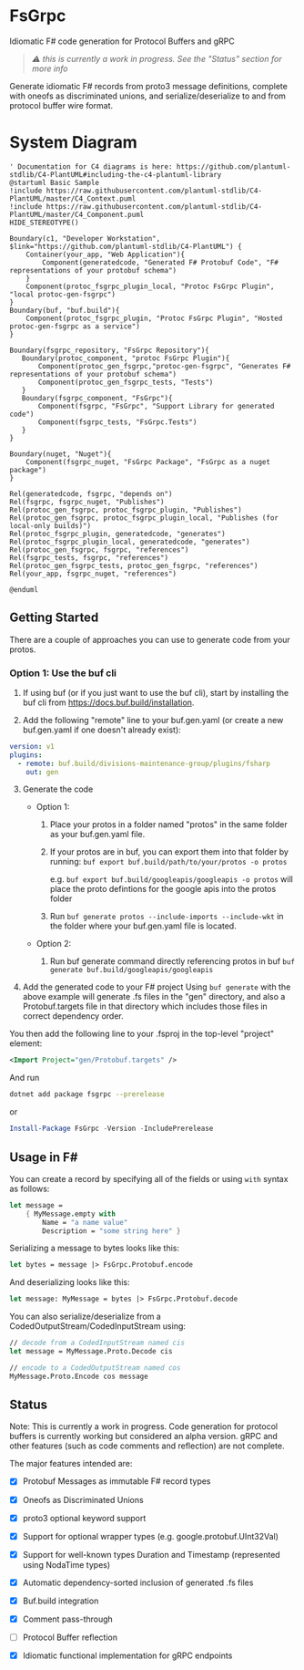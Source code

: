 
# FsGrpc
Idiomatic F# code generation for Protocol Buffers and gRPC

> *⚠️ this is currently a work in progress.  See the "Status" section
> for more info*

Generate idiomatic F# records from proto3 message definitions, complete with oneofs as discriminated unions, and serialize/deserialize to and from protocol buffer wire format.

# System Diagram
```plantuml
' Documentation for C4 diagrams is here: https://github.com/plantuml-stdlib/C4-PlantUML#including-the-c4-plantuml-library
@startuml Basic Sample
!include https://raw.githubusercontent.com/plantuml-stdlib/C4-PlantUML/master/C4_Context.puml
!include https://raw.githubusercontent.com/plantuml-stdlib/C4-PlantUML/master/C4_Component.puml
HIDE_STEREOTYPE()

Boundary(c1, "Developer Workstation", $link="https://github.com/plantuml-stdlib/C4-PlantUML") {
    Container(your_app, "Web Application"){
        Component(generatedcode, "Generated F# Protobuf Code", "F# representations of your protobuf schema")
    }
    Component(protoc_fsgrpc_plugin_local, "Protoc FsGrpc Plugin", "local protoc-gen-fsgrpc")
}
Boundary(buf, "buf.build"){
    Component(protoc_fsgrpc_plugin, "Protoc FsGrpc Plugin", "Hosted protoc-gen-fsgrpc as a service")
}

Boundary(fsgrpc_repository, "FsGrpc Repository"){
   Boundary(protoc_component, "protoc FsGrpc Plugin"){
       Component(protoc_gen_fsgrpc,"protoc-gen-fsgrpc", "Generates F# representations of your protobuf schema")
       Component(protoc_gen_fsgrpc_tests, "Tests")
   }
   Boundary(fsgrpc_component, "FsGrpc"){
       Component(fsgrpc, "FsGrpc", "Support Library for generated code")
       Component(fsgrpc_tests, "FsGrpc.Tests")
   }
}

Boundary(nuget, "Nuget"){
    Component(fsgrpc_nuget, "FsGrpc Package", "FsGrpc as a nuget package")
}

Rel(generatedcode, fsgrpc, "depends on")
Rel(fsgrpc, fsgrpc_nuget, "Publishes")
Rel(protoc_gen_fsgrpc, protoc_fsgrpc_plugin, "Publishes")
Rel(protoc_gen_fsgrpc, protoc_fsgrpc_plugin_local, "Publishes (for local-only builds)")
Rel(protoc_fsgrpc_plugin, generatedcode, "generates")
Rel(protoc_fsgrpc_plugin_local, generatedcode, "generates")
Rel(protoc_gen_fsgrpc, fsgrpc, "references")
Rel(fsgrpc_tests, fsgrpc, "references")
Rel(protoc_gen_fsgrpc_tests, protoc_gen_fsgrpc, "references")
Rel(your_app, fsgrpc_nuget, "references")

@enduml
```

## Getting Started

There are a couple of approaches you can use to generate code from your protos.

### Option 1: Use the buf cli

1. If using buf (or if you just want to use the buf cli), start by installing the buf cli from https://docs.buf.build/installation.

2. Add the following "remote" line to your buf.gen.yaml (or create a new buf.gen.yaml if one doesn't already exist):
```yaml
version: v1
plugins:
  - remote: buf.build/divisions-maintenance-group/plugins/fsharp
    out: gen
```

3. Generate the code

	- Option 1:
		1. Place your protos in a folder named "protos" in the same folder as your buf.gen.yaml file.

		2. If your protos are in buf, you can export them into that folder by running:
	       `buf export buf.build/path/to/your/protos -o protos`

	       e.g. `buf export buf.build/googleapis/googleapis -o protos` will place the proto defintions for the google apis into the protos folder

		3. Run `buf generate protos --include-imports --include-wkt` in the folder where your buf.gen.yaml file is located.

	- Option 2:
		1. Run buf generate command directly referencing protos in buf
        `buf generate buf.build/googleapis/googleapis`

4. Add the generated code to your F# project
Using `buf generate` with the above example will generate .fs files in the "gen" directory, and also a Protobuf.targets file in that directory which includes those files in correct dependency order.

You then add the following line to your .fsproj in the top-level "project" element:
```xml
<Import Project="gen/Protobuf.targets" />
```

And run
```bash
dotnet add package fsgrpc --prerelease
```
or
```powershell
Install-Package FsGrpc -Version -IncludePrerelease
```

## Usage in F#

You can create a record by specifying all of the fields or using `with` syntax as follows:

```fsharp
let message =
	{ MyMessage.empty with
	    Name = "a name value"
	    Description = "some string here" }
```

Serializing a message to bytes looks like this:
```fsharp
let bytes = message |> FsGrpc.Protobuf.encode
```

And deserializing looks like this:
```fsharp
let message: MyMessage = bytes |> FsGrpc.Protobuf.decode
```

You can also serialize/deserialize from a CodedOutputStream/CodedInputStream using:
```fsharp
// decode from a CodedInputStream named cis
let message = MyMessage.Proto.Decode cis

// encode to a CodedOutputStream named cos
MyMessage.Proto.Encode cos message
```



## Status
Note: This is currently a work in progress.  Code generation for protocol buffers is currently working but considered an alpha version.  gRPC and other features (such as code comments and reflection) are not complete.

The major features intended are:
- [x] Protobuf Messages as immutable F# record types
- [x] Oneofs as Discriminated Unions
- [x] proto3 optional keyword support
- [x] Support for optional wrapper types (e.g. google.protobuf.UInt32Val)
- [x] Support for well-known types Duration and Timestamp (represented using NodaTime types)
- [x] Automatic dependency-sorted inclusion of generated .fs files
- [x] Buf.build integration
- [x] Comment pass-through
- [ ] Protocol Buffer reflection
- [x] Idiomatic functional implementation for gRPC endpoints


